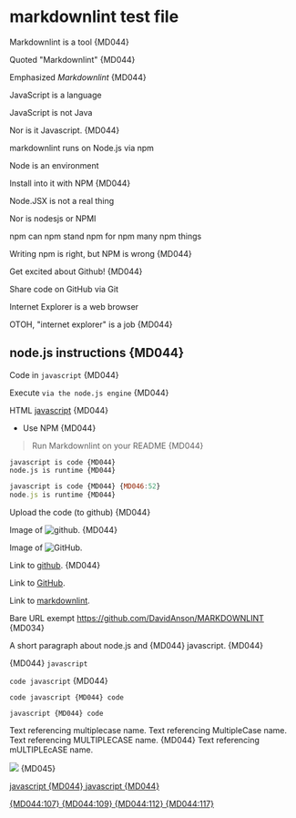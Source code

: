 # markdownlint test file

Markdownlint is a tool {MD044}

Quoted "Markdownlint" {MD044}

Emphasized *Markdownlint* {MD044}

JavaScript is a language

JavaScript is not Java

Nor is it Javascript. {MD044}

markdownlint runs on Node.js via npm

Node is an environment

Install into it with NPM {MD044}

Node.JSX is not a real thing

Nor is nodesjs or NPMI

npm can npm stand npm for npm many npm things

Writing npm is right, but NPM is wrong {MD044}

Get excited about Github! {MD044}

Share code on GitHub via Git

Internet Explorer is a web browser

OTOH, "internet explorer" is a job {MD044}

## node.js instructions {MD044}

Code in `javascript` {MD044}

Execute `via the node.js engine` {MD044}

HTML <u>javascript</u> {MD044}

* Use NPM {MD044}

> Run Markdownlint on your README {MD044}

    javascript is code {MD044}
    node.js is runtime {MD044}

```javascript
javascript is code {MD044} {MD046:52}
node.js is runtime {MD044}
```

Upload the code (to github) {MD044}

Image of ![github](https://github.com/). {MD044}

Image of ![GitHub](https://github.com/).

Link to [github](https://github.com/). {MD044}

Link to [GitHub](https://github.com/).

Link to [markdownlint](https://github.com/DavidAnson/MARKDOWNLINT).

Bare URL exempt https://github.com/DavidAnson/MARKDOWNLINT {MD034}

A short paragraph
about node.js and {MD044}
javascript. {MD044}

{MD044} `javascript`

`code
javascript` {MD044}

`code
javascript {MD044}
code`

`javascript {MD044}
code`

Text referencing multiplecase name.
Text referencing MultipleCase name.
Text referencing MULTIPLECASE name. {MD044}
Text referencing mULTIPLEcASE name.

<img src="img/javascript/image.png" error="{MD044}"> {MD045}

<script type="text/javascript">
{MD044:94}
javascript {MD044}
</script>

<a error="{MD044}" id="javascript"/>

<!-- javascript {MD044} -->

<!--
javascript {MD044}
-->

<a href="https://example.org">

<div><a href="https://example.org"></div>

<div>
  <a href="https://example.org">
</div>

<div>
  javascript {MD044}
  <a href="https://example.org">
  javascript {MD044}
</div>

{MD044:107} {MD044:109} {MD044:112} {MD044:117}

<!-- markdownlint-configure-file {
  "no-inline-html": false,
  "proper-names": {
    "names": [
      "HTTPS",
      "Internet Explorer",
      "markdownlint",
      "multiplecase",
      "mULTIPLEcASE",
      "MultipleCase",
      "JavaScript",
      "Node.js",
      "GitHub",
      "npm"
    ]
  }
} -->
